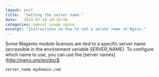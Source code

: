 ```yaml
---
layout: post
title:  "Setting the server name."
date:   2014-07-10 14:10:58
categories: manual usage nginx
excerpt: "Instructions on how to set a server name in Nginx."
---
```


Some Magento module licenses are tied to a specific server name (accessible in the environment variable SERVER_NAME). To configure which name to use, you can use the [server names](http://nginx.org/en/doc$

```nginx
server_name mydomain.com
```

